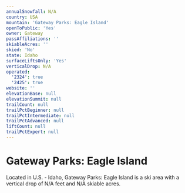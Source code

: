 ```yaml
---
annualSnowfall: N/A
country: USA
mountain: 'Gateway Parks: Eagle Island'
openToPublic: 'Yes'
owner: Gateway
passAffiliations: ''
skiableAcres: ''
skied: 'No'
state: Idaho
surfaceLiftsOnly: 'Yes'
verticalDrop: N/A
operated:
  '2324': true
  '2425': true
website: ''
elevationBase: null
elevationSummit: null
trailCount: null
trailPctBeginner: null
trailPctIntermediate: null
trailPctAdvanced: null
liftCount: null
trailPctExpert: null
---
```



# Gateway Parks: Eagle Island

Located in U.S. - Idaho, Gateway Parks: Eagle Island is a ski area with a vertical drop of N/A feet and N/A skiable acres.
